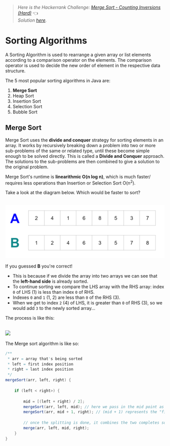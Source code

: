 > *Here is the Hackerrank Challenge: [Merge Sort - Counting Inversions (*Hard*)](https://www.hackerrank.com/challenges/ctci-merge-sort/problem)* 👈 <br>
>  *Solution [here](https://allhackerranksolutions.blogspot.com/2019/02/merge-sort-counting-inversions-hacker.html).*

# Sorting Algorithms
A Sorting Algorithm is used to rearrange a given array or list elements according to a comparison operator on the elements. The comparison operator is used to decide the new order of element in the respective data structure.

The 5 most popular sorting algorithms in Java are:
1. **Merge Sort**
2. Heap Sort
3. Insertion Sort
4. Selection Sort
5. Bubble Sort

## Merge Sort
Merge Sort uses the **divide and conquer** strategy for sorting elements in an array.  It works by recursively breaking down a problem into two or more sub-problems of the same or related type, until these become simple enough to be solved directly.  This is called a **Divide and Conquer** approach. The solutions to the sub-problems are then combined to give a solution to the original problem.

Merge Sort's runtime is **linearithmic O(n log n)**, which is much faster/ requires less operations than Insertion or Selection Sort O(n<sup>2</sup>).

Take a look at the diagram below.  Which would be faster to sort?

<br>

<img src="imgs/guess.png">

<br>

If you guessed **B** you're correct! 
- This is because if we divide the array into two arrays we can see that the **left-hand side** is already sorted.
- To continue sorting we compare the LHS array with the RHS array: index `0` of LHS (1) is less than index `0` of RHS.
- Indexes `0` and `1` (1, 2) are less than `0` of the RHS (3).
- When we get to index `2` (4) of LHS, it is greater than `0` of RHS (3), so we would add `3` to the newly sorted array...

The process is like this:

<br>

<img src="https://upload.wikimedia.org/wikipedia/commons/c/cc/Merge-sort-example-300px.gif">

<br>

The Merge sort algorithm is like so:

```java
/**
 * arr = array that's being sorted
 * left = first index position
 * right = last index position
 */
mergeSort(arr, left, right) {

    if (left < right>) {

        mid = [(left + right) / 2];
        mergeSort(arr, left, mid); // here we pass in the mid point as the new "last" index position of the left array
        mergeSort(arr, mid + 1, right); // (mid + 1) represents the "first" index position of the right array

        // once the splitting is done, it combines the two completes sorted halves.
        merge(arr, left, mid, right);
    }   
}
```
